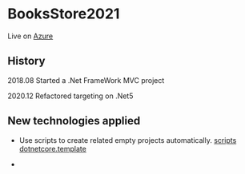 # BooksStore2021

Live on [Azure](https://booksstore2021.azurewebsites.net/)

## History

2018.08 Started a .Net FrameWork MVC project [](https://github.com/daviddongguo/BooksStoreDotnetMVC)

2020.12 Refactored targeting on .Net5

## New technologies applied

- Use scripts to create related empty projects automatically. [scripts](https://github.com/daviddongguo/BooksStore2021/tree/main/scripts) [dotnetcore.template](https://github.com/daviddongguo/dotnetcore.template)

-
